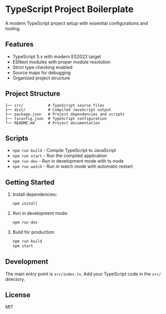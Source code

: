 # TypeScript Project Boilerplate

A modern TypeScript project setup with essential configurations and tooling.

## Features

- TypeScript 5.x with modern ES2022 target
- ESNext modules with proper module resolution
- Strict type checking enabled
- Source maps for debugging
- Organized project structure

## Project Structure

```
├── src/           # TypeScript source files
├── dist/          # Compiled JavaScript output
├── package.json   # Project dependencies and scripts
├── tsconfig.json  # TypeScript configuration
└── README.md      # Project documentation
```

## Scripts

- `npm run build` - Compile TypeScript to JavaScript
- `npm run start` - Run the compiled application
- `npm run dev` - Run in development mode with ts-node
- `npm run watch` - Run in watch mode with automatic restart

## Getting Started

1. Install dependencies:
   ```bash
   npm install
   ```

2. Run in development mode:
   ```bash
   npm run dev
   ```

3. Build for production:
   ```bash
   npm run build
   npm start
   ```

## Development

The main entry point is `src/index.ts`. Add your TypeScript code in the `src/` directory.

## License

MIT